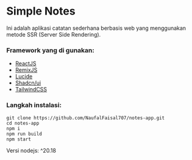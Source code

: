 # Simple Notes

Ini adalah aplikasi catatan sederhana berbasis web yang menggunakan metode SSR (Server Side Rendering).

### Framework yang di gunakan:

- [ReactJS](https://react.dev/)
- [RemixJS](https://remix.run/)
- [Lucide](https://lucide.dev/)
- [Shadcn/ui](https://ui.shadcn.com/)
- [TailwindCSS](https://tailwindcss.com/)

### Langkah instalasi:

```
git clone https://github.com/NaufalFaisal707/notes-app.git
cd notes-app
npm i
npm run build
npm start
```

Versi nodejs: ^20.18
